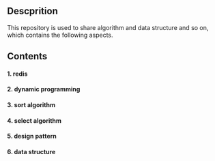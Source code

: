 ## Descprition
This repository is used to share algorithm and data structure and so on, which contains the following aspects.

## Contents
#### 1. redis
#### 2. dynamic programming
#### 3. sort algorithm
#### 4. select algorithm
#### 5. design pattern
#### 6. data structure

